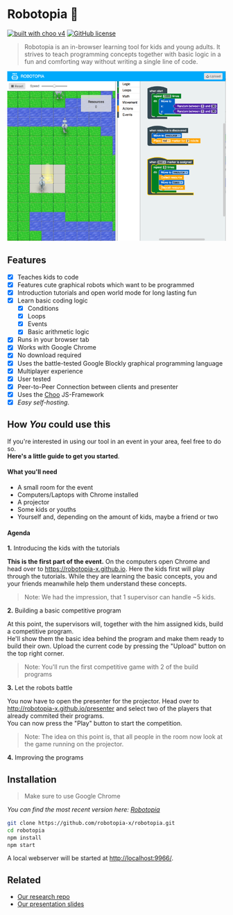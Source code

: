# Robotopia :robot:

[![built with choo v4](https://img.shields.io/badge/built%20with%20choo-v4-ffc3e4.svg?style=flat-square)](https://github.com/yoshuawuyts/choo)
[![GitHub license](https://img.shields.io/github/license/mashape/apistatus.svg)](https://github.com/robotopia-x/robotopia/blob/master/LICENSE)

> Robotopia is an in-browser learning tool for kids and young adults. It strives to teach programming concepts together with basic logic in a fun and comforting way without writing a single line of code.

![Robotopia Editor](./assets/img/screenshot.png)

## Features

- [x] Teaches kids to code
- [x] Features cute graphical robots which want to be programmed
- [x] Introduction tutorials and open world mode for long lasting fun
- [x] Learn basic coding logic 
  - [x] Conditions
  - [x] Loops
  - [x] Events
  - [x] Basic arithmetic logic
- [x] Runs in your browser tab
- [x] Works with Google Chrome
- [x] No download required
- [x] Uses the battle-tested Google Blockly graphical programming language
- [x] Multiplayer experience
- [x] User tested
- [x] Peer-to-Peer Connection between clients and presenter
- [x] Uses the [Choo](https://github.com/yoshuawuyts/choo) JS-Framework 
- [x] *Easy self-hosting*.

## How *You* could use this
If you're interested in using our tool in an event in your area, feel free to do so.  
**Here's a little guide to get you started**.

#### What you'll need
- A small room for the event
- Computers/Laptops with Chrome installed
- A projector
- Some kids or youths
- Yourself and, depending on the amount of kids, maybe a friend or two

#### Agenda
**1.** Introducing the kids with the tutorials 


**This is the first part of the event.**
On the computers open Chrome and head over to https://robotopia-x.github.io. Here the kids first will play through the tutorials.  While they are learning the basic concepts, you and your friends meanwhile help them understand these concepts.  
> Note: We had the impression, that 1 supervisor can handle ~5 kids.

**2.** Building a basic competitive program 


At this point, the supervisors will, together with the him assigned kids, build a competitive program.  
He'll show them the basic idea behind the program and make them ready to build their own.
Upload the current code by pressing the "Upload" button on the top right corner.
> Note: You'll run the first competitive game with 2 of the build programs

**3.** Let the robots battle


You now have to open the presenter for the projector. Head over to http://robotopia-x.github.io/presenter and select two of the players that already commited their programs.  
You can now press the "Play" button to start the competition.  
> Note: The idea on this point is, that all people in the room now look at the game running on the projector.

**4.** Improving the programs




## Installation
> Make sure to use Google Chrome

*You can find the most recent version here: [Robotopia](https://robotopia-x.github.io)*

```bash
git clone https://github.com/robotopia-x/robotopia.git
cd robotopia
npm install
npm start
```
A local webserver will be started at [http://localhost:9966/](http://localhost:9966/).

## Related
- [Our research repo](https://github.com/robotopia-x/research)
- [Our presentation slides](http://slides.com/pguth/robotopia-x)
